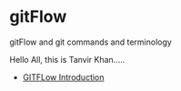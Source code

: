 # gitFlow
 gitFlow and git commands and terminology

Hello All, this is Tanvir Khan.....

* [GITFLow Introduction](/gitflowintro.md)